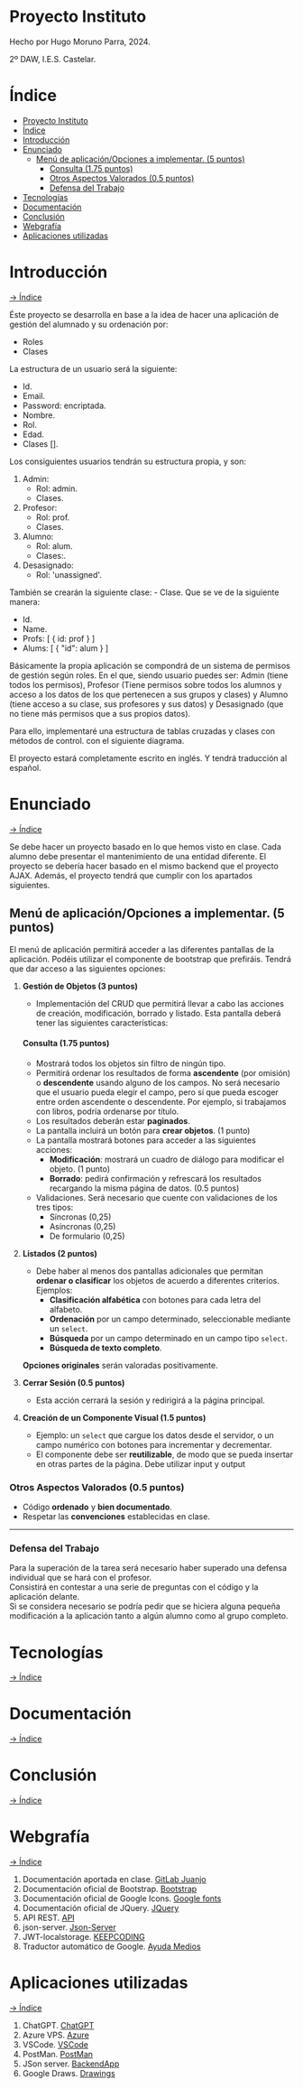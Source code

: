 # Proyecto Instituto

Hecho por Hugo Moruno Parra, 2024. 

2º DAW, I.E.S. Castelar.

<div style="page-break-after: always;"></div>

# Índice

- [Proyecto Instituto](#proyecto-instituto)
- [Índice](#índice)
- [Introducción](#introducción)
- [Enunciado](#enunciado)
  - [Menú de aplicación/Opciones a implementar. (5 puntos)](#menú-de-aplicaciónopciones-a-implementar-5-puntos)
      - [Consulta (1.75 puntos)](#consulta-175-puntos)
    - [Otros Aspectos Valorados (0.5 puntos)](#otros-aspectos-valorados-05-puntos)
    - [Defensa del Trabajo](#defensa-del-trabajo)
- [Tecnologías](#tecnologías)
- [Documentación](#documentación)
- [Conclusión](#conclusión)
- [Webgrafía](#webgrafía)
- [Aplicaciones utilizadas](#aplicaciones-utilizadas)

<div style="page-break-after: always;"></div>

# Introducción

[-> Índice](#índice)

Éste proyecto se desarrolla en base a la idea de hacer una aplicación de gestión del alumnado y su ordenación por:
- Roles
- Clases

La estructura de un usuario será la siguiente:

- Id.
- Email.
- Password: encriptada.
- Nombre.
- Rol.
- Edad.
- Clases [].

Los consiguientes usuarios tendrán su estructura propia, y son:
1. Admin:
    - Rol: admin.
    - Clases.
2. Profesor:
    - Rol: prof.
    - Clases.
3. Alumno:
    - Rol: alum.
    - Clases:.
4. Desasignado:
    - Rol: 'unassigned'.

También se crearán la siguiente clase:
    - Clase.
Que se ve de la siguiente manera:

- Id.
- Name.
- Profs: [
    { id: prof }
  ]
- Alums: [
    { "id": alum }
  ]


Básicamente la propia aplicación se compondrá de un sistema de permisos de gestión según roles. En el que, siendo usuario puedes ser: Admin (tiene todos los permisos), Profesor (Tiene permisos sobre todos los alumnos y acceso a los datos de los que pertenecen a sus grupos y clases) y Alumno (tiene acceso a su clase, sus profesores y sus datos) y Desasignado (que no tiene más permisos que a sus propios datos).

Para ello, implementaré una estructura de tablas cruzadas y clases con métodos de control. con el siguiente diagrama.

El proyecto estará completamente escrito en inglés. Y tendrá traducción al español.

<div style="page-break-after: always;"></div>

# Enunciado

[-> Índice](#índice)

Se debe hacer un proyecto basado en lo que hemos visto en clase. Cada alumno debe presentar el mantenimiento de una entidad diferente. El proyecto se debería hacer basado en el mismo backend que el proyecto AJAX.
Además, el proyecto tendrá que cumplir con los apartados siguientes.

## Menú de aplicación/Opciones a implementar. (5 puntos)

El menú de aplicación permitirá acceder a las diferentes pantallas de la aplicación. Podéis utilizar el componente de bootstrap que prefiráis. Tendrá que dar acceso a las siguientes opciones:

1. **Gestión de Objetos (3 puntos)**
   - Implementación del CRUD que permitirá llevar a cabo las acciones de creación, modificación, borrado y listado. Esta pantalla deberá tener las siguientes características:

   #### Consulta (1.75 puntos)
   - Mostrará todos los objetos sin filtro de ningún tipo.
   - Permitirá ordenar los resultados de forma **ascendente** (por omisión) o **descendente** usando alguno de los campos. No será necesario que el usuario pueda elegir el campo, pero sí que pueda escoger entre orden ascendente o descendente. Por ejemplo, si trabajamos con libros, podría ordenarse por título.
   - Los resultados deberán estar **paginados**.
   - La pantalla incluirá un botón para **crear objetos**. (1 punto)
   - La pantalla mostrará botones para acceder a las siguientes acciones:
     - **Modificación**: mostrará un cuadro de diálogo para modificar el objeto. (1 punto)
     - **Borrado**: pedirá confirmación y refrescará los resultados recargando la misma página de datos. (0.5 puntos)
   - Validaciones. Será necesario que cuente con validaciones de los tres tipos:
     - Síncronas (0,25)
     - Asíncronas (0,25)
     - De formulario (0,25)

2. **Listados (2 puntos)**
   - Debe haber al menos dos pantallas adicionales que permitan **ordenar o clasificar** los objetos de acuerdo a diferentes criterios. Ejemplos:
     - **Clasificación alfabética** con botones para cada letra del alfabeto.
     - **Ordenación** por un campo determinado, seleccionable mediante un `select`.
     - **Búsqueda** por un campo determinado en un campo tipo `select`.
     - **Búsqueda de texto completo**.

   **Opciones originales** serán valoradas positivamente.

3. **Cerrar Sesión (0.5 puntos)**
   - Esta acción cerrará la sesión y redirigirá a la página principal.

4. **Creación de un Componente Visual (1.5 puntos)**
   - Ejemplo: un `select` que cargue los datos desde el servidor, o un campo numérico con botones para incrementar y decrementar. 
   - El componente debe ser **reutilizable**, de modo que se pueda insertar en otras partes de la página. Debe utilizar input y output

### Otros Aspectos Valorados (0.5 puntos)
- Código **ordenado** y **bien documentado**.
- Respetar las **convenciones** establecidas en clase.

---

### Defensa del Trabajo
Para la superación de la tarea será necesario haber superado una defensa individual que se hará con el profesor.  
Consistirá en contestar a una serie de preguntas con el código y la aplicación delante.  
Si se considera necesario se podría pedir que se hiciera alguna pequeña modificación a la aplicación tanto a algún alumno como al grupo completo.

<div style="page-break-after: always;"></div>

# Tecnologías

[-> Índice](#índice)

<div style="page-break-after: always;"></div>

# Documentación

[-> Índice](#índice)


<div style="page-break-after: always;"></div>

# Conclusión

[-> Índice](#índice)


<div style="page-break-after: always;"></div>

# Webgrafía

[-> Índice](#índice)

  1. Documentación aportada en clase. [GitLab Juanjo](https://gitlab.com/materiales-de-clase/daw/daw2-dwec-alumnado)
  2. Documentación oficial de Bootstrap. [Bootstrap](https://getbootstrap.com/docs/4.0/components/button-group/)
  3. Documentación oficial de Google Icons. [Google fonts](https://fonts.google.com/icons)
  4. Documentación oficial de JQuery. [JQuery](https://api.jquery.com/)
  5. API REST. [API](https://juanda.gitbooks.io/webapps/content/api/arquitectura-api-rest.html)
  6. json-server. [Json-Server](https://github.com/typicode/json-server)
  7. JWT-localstorage. [KEEPCODING](https://keepcoding.io/blog/guardar-jwt-en-localstorage/)
  8. Traductor automático de Google. [Ayuda Medios](https://ayuda.medios.com.ar/support/solutions/articles/14000139354-integrar-el-traductor-de-idiomas-de-google)

# Aplicaciones utilizadas

[-> Índice](#índice)

  1. ChatGPT. [ChatGPT](https://chatgpt.com/)
  2. Azure VPS. [Azure](https://portal.azure.com/)
  3. VSCode. [VSCode](https://code.visualstudio.com/)
  4. PostMan. [PostMan](https://www.postman.com/)
  5. JSon server. [BackendApp](https://moodle.educarex.es/iescastelarfp/mod/resource/view.php?id=73883)
  6. Google Draws. [Drawings](https://docs.google.com/drawings/)